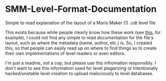 # SMM-Level-Format-Documentation
Simple to read explanation of the layout of a Mario Maker (1) .cdt level file

This exists because while people clearly know how these work (see [this](https://github.com/leomaurodesenv/smm-course-viewer/tree/master), for example), I could not find any simple to read documentation for the file's layout, such as where the metadata (name, author, etc.) is. So, I created this, so that people can easily read up on where to find things as to create their own implementations of level readers or even editors.

I'm just a readme, not a cop, but please use this infromation responsibly. I don't want to see this information used for level plagarizing or intentionally hacked/unstable level creation to upload malociously to level databases. 
